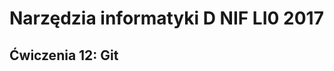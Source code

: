 Narzędzia informatyki D NIF LI0 2017
====================================

Ćwiczenia 12: Git
-----------------
